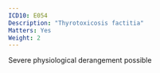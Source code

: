 ```yaml
---
ICD10: E054
Description: "Thyrotoxicosis factitia"
Matters: Yes
Weight: 2
---
```

Severe physiological derangement possible
